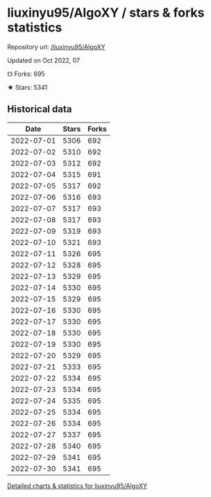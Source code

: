 # liuxinyu95/AlgoXY / stars & forks statistics

Repository url: [/liuxinyu95/AlgoXY](https://github.com/liuxinyu95/AlgoXY)

Updated on Oct 2022, 07

☋ Forks: 695

★ Stars: 5341

## Historical data
| Date | Stars | Forks |
|------|-------|-------|
| 2022-07-01 | 5306 | 692 | 
| 2022-07-02 | 5310 | 692 | 
| 2022-07-03 | 5312 | 692 | 
| 2022-07-04 | 5315 | 691 | 
| 2022-07-05 | 5317 | 692 | 
| 2022-07-06 | 5316 | 693 | 
| 2022-07-07 | 5317 | 693 | 
| 2022-07-08 | 5317 | 693 | 
| 2022-07-09 | 5319 | 693 | 
| 2022-07-10 | 5321 | 693 | 
| 2022-07-11 | 5326 | 695 | 
| 2022-07-12 | 5328 | 695 | 
| 2022-07-13 | 5329 | 695 | 
| 2022-07-14 | 5330 | 695 | 
| 2022-07-15 | 5329 | 695 | 
| 2022-07-16 | 5330 | 695 | 
| 2022-07-17 | 5330 | 695 | 
| 2022-07-18 | 5330 | 695 | 
| 2022-07-19 | 5330 | 695 | 
| 2022-07-20 | 5329 | 695 | 
| 2022-07-21 | 5333 | 695 | 
| 2022-07-22 | 5334 | 695 | 
| 2022-07-23 | 5334 | 695 | 
| 2022-07-24 | 5335 | 695 | 
| 2022-07-25 | 5334 | 695 | 
| 2022-07-26 | 5334 | 695 | 
| 2022-07-27 | 5337 | 695 | 
| 2022-07-28 | 5340 | 695 | 
| 2022-07-29 | 5341 | 695 | 
| 2022-07-30 | 5341 | 695 | 


[Detailed charts & statistics for liuxinyu95/AlgoXY](https://reviewgithub.com/rep/liuxinyu95/AlgoXY)
